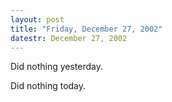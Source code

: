 ```yaml
---
layout: post
title: "Friday, December 27, 2002"
datestr: December 27, 2002
---
```


Did nothing yesterday.

Did nothing today.

